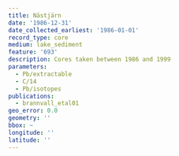 ```yaml
---
title: Nästjärn
date: '1986-12-31'
date_collected_earliest: '1986-01-01'
record_type: core
medium: lake_sediment
feature: '693'
description: Cores taken between 1986 and 1999
parameters:
  - Pb/extractable
  - C/14
  - Pb/isotopes
publications:
  - brannvall_etal01
geo_error: 0.0
geometry: ''
bbox: ~
longitude: ''
latitude: ''
---
```

